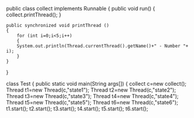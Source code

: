 public class collect implements Runnable 
{
	public void run()
	{
		collect.printThread();
	}
	
	public synchronized void printThread ()
	{
		for (int i=0;i<5;i++)
		{
		System.out.println(Thread.currentThread().getName()+" - Number "+ i);
		}
	}
}

class Test
{
	public static void main(String args[])
	{
	collect c=new collect();
	Thread t1=new Thread(c,"state1");
	Thread t2=new Thread(c,"state2");
	Thread t3=new Thread(c,"state3");
	Thread t4=new Thread(c,"state4");
	Thread t5=new Thread(c,"state5");
	Thread t6=new Thread(c,"state6");
	t1.start();
	t2.start();
	t3.start();
	t4.start();
	t5.start();
	t6.start();
